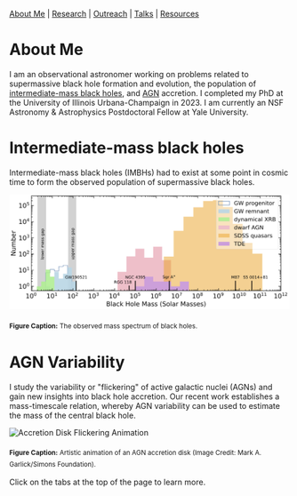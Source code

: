 [About Me](/about.md) | [Research](/research.md) | [Outreach](/research.md) | [Talks](/talks.md) | [Resources](/resources.md)

# About Me

I am an observational astronomer working on problems related to supermassive black hole formation and evolution, the population of [intermediate-mass black holes](https://en.wikipedia.org/wiki/Intermediate-mass_black_hole), and [AGN](https://en.wikipedia.org/wiki/Active_galactic_nucleus) accretion. I completed my PhD at the University of Illinois Urbana-Champaign in 2023. I am currently an NSF Astronomy & Astrophysics Postdoctoral Fellow at Yale University. 


# Intermediate-mass black holes

Intermediate-mass black holes (IMBHs) had to exist at some point in cosmic time to form the observed population of supermassive black holes.

![Observed black hole mass spectrum](assets/bh_mass_det_spectrum.jpg)

<sub>__Figure Caption:__ The observed mass spectrum of black holes.<sub>

# AGN Variability

I study the variability or "flickering" of active galactic nuclei (AGNs) and gain new insights into black hole accretion. Our recent work establishes a mass-timescale relation, whereby AGN variability can be used to estimate the mass of the central black hole. 

![Accretion Disk Flickering Animation](assets/ad_anim.gif)

<sub>__Figure Caption:__ Artistic animation of an AGN accretion disk (Image Credit: Mark A. Garlick/Simons Foundation).<sub>

Click on the tabs at the top of the page to learn more.
